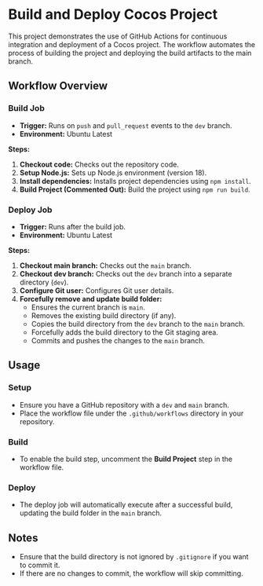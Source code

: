 # Build and Deploy Cocos Project

This project demonstrates the use of GitHub Actions for continuous integration and deployment of a Cocos project. The workflow automates the process of building the project and deploying the build artifacts to the main branch.

## Workflow Overview

### Build Job
- **Trigger:** Runs on `push` and `pull_request` events to the `dev` branch.
- **Environment:** Ubuntu Latest

**Steps:**
1. **Checkout code:** Checks out the repository code.
2. **Setup Node.js:** Sets up Node.js environment (version 18).
3. **Install dependencies:** Installs project dependencies using `npm install`.
4. **Build Project (Commented Out):** Build the project using `npm run build`. 

### Deploy Job
- **Trigger:** Runs after the build job.
- **Environment:** Ubuntu Latest

**Steps:**
1. **Checkout main branch:** Checks out the `main` branch.
2. **Checkout dev branch:** Checks out the `dev` branch into a separate directory (`dev`).
3. **Configure Git user:** Configures Git user details.
4. **Forcefully remove and update build folder:**
   - Ensures the current branch is `main`.
   - Removes the existing build directory (if any).
   - Copies the build directory from the `dev` branch to the `main` branch.
   - Forcefully adds the build directory to the Git staging area.
   - Commits and pushes the changes to the `main` branch.

## Usage

### Setup
- Ensure you have a GitHub repository with a `dev` and `main` branch.
- Place the workflow file under the `.github/workflows` directory in your repository.

### Build
- To enable the build step, uncomment the **Build Project** step in the workflow file.

### Deploy
- The deploy job will automatically execute after a successful build, updating the build folder in the `main` branch.

## Notes
- Ensure that the build directory is not ignored by `.gitignore` if you want to commit it.
- If there are no changes to commit, the workflow will skip committing.
